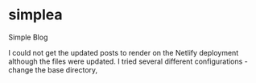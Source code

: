 # simplea
 Simple Blog

I could not get the updated posts to render on the Netlify deployment although the files were updated.
I tried several different configurations - change the base directory, 
